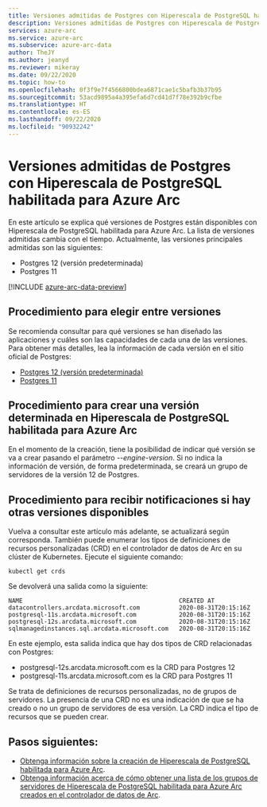 ```yaml
---
title: Versiones admitidas de Postgres con Hiperescala de PostgreSQL habilitada para Azure Arc
description: Versiones admitidas de Postgres con Hiperescala de PostgreSQL habilitada para Azure Arc
services: azure-arc
ms.service: azure-arc
ms.subservice: azure-arc-data
author: TheJY
ms.author: jeanyd
ms.reviewer: mikeray
ms.date: 09/22/2020
ms.topic: how-to
ms.openlocfilehash: 0f3f9e7f4566800bdea6871cae1c5bafb3b37b95
ms.sourcegitcommit: 53acd9895a4a395efa6d7cd41d7f78e392b9cfbe
ms.translationtype: HT
ms.contentlocale: es-ES
ms.lasthandoff: 09/22/2020
ms.locfileid: "90932242"
---
```

# <a name="supported-versions-of-postgres-with-azure-arc-enabled-postgresql-hyperscale"></a>Versiones admitidas de Postgres con Hiperescala de PostgreSQL habilitada para Azure Arc

En este artículo se explica qué versiones de Postgres están disponibles con Hiperescala de PostgreSQL habilitada para Azure Arc.
La lista de versiones admitidas cambia con el tiempo. Actualmente, las versiones principales admitidas son las siguientes:
- Postgres 12 (versión predeterminada)
- Postgres 11

[!INCLUDE [azure-arc-data-preview](../../../includes/azure-arc-data-preview.md)]

## <a name="how-to-chose-between-versions"></a>Procedimiento para elegir entre versiones
Se recomienda consultar para qué versiones se han diseñado las aplicaciones y cuáles son las capacidades de cada una de las versiones. Para obtener más detalles, lea la información de cada versión en el sitio oficial de Postgres:
- [Postgres 12 (versión predeterminada)](https://www.postgresql.org/docs/12/index.html)
- [Postgres 11](https://www.postgresql.org/docs/11/index.html)

## <a name="how-to-create-a-particular-version-in-azure-arc-enabled-postgresql-hyperscale"></a>Procedimiento para crear una versión determinada en Hiperescala de PostgreSQL habilitada para Azure Arc
En el momento de la creación, tiene la posibilidad de indicar qué versión se va a crear pasando el parámetro _--engine-version_. Si no indica la información de versión, de forma predeterminada, se creará un grupo de servidores de la versión 12 de Postgres.

## <a name="how-do-be-notified-when-other-versions-are-available"></a>Procedimiento para recibir notificaciones si hay otras versiones disponibles
Vuelva a consultar este artículo más adelante, se actualizará según corresponda. También puede enumerar los tipos de definiciones de recursos personalizadas (CRD) en el controlador de datos de Arc en su clúster de Kubernetes.
Ejecute el siguiente comando:
```console
kubectl get crds
```

Se devolverá una salida como la siguiente:
```console
NAME                                            CREATED AT
datacontrollers.arcdata.microsoft.com           2020-08-31T20:15:16Z
postgresql-11s.arcdata.microsoft.com            2020-08-31T20:15:16Z
postgresql-12s.arcdata.microsoft.com            2020-08-31T20:15:16Z
sqlmanagedinstances.sql.arcdata.microsoft.com   2020-08-31T20:15:16Z
```

En este ejemplo, esta salida indica que hay dos tipos de CRD relacionadas con Postgres:
- postgresql-12s.arcdata.microsoft.com es la CRD para Postgres 12
- postgresql-11s.arcdata.microsoft.com es la CRD para Postgres 11

Se trata de definiciones de recursos personalizadas, no de grupos de servidores. La presencia de una CRD no es una indicación de que se ha creado o no un grupo de servidores de esa versión.
La CRD indica el tipo de recursos que se pueden crear.

## <a name="next-steps"></a>Pasos siguientes:
- [Obtenga información sobre la creación de Hiperescala de PostgreSQL habilitada para Azure Arc](create-postgresql-hyperscale-server-group.md).
- [Obtenga información acerca de cómo obtener una lista de los grupos de servidores de Hiperescala de PostgreSQL habilitada para Azure Arc creados en el controlador de datos de Arc](list-server-groups-postgres-hyperscale.md).

